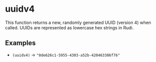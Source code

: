 # uuidv4

This function returns a new, randomly generated UUID (version 4) when called.
UUIDs are represented as lowercase hex strings in Rudi.

## Examples

* `(uuidv4)` -> `"0de626c1-5955-4303-a52b-420463386f76"`
